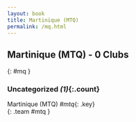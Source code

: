 ```yaml
---
layout: book
title: Martinique (MTQ)
permalink: /mq.html
---
```


## Martinique (MTQ) - 0 Clubs
{: #mq }









### Uncategorized _(1)_{:.count}

Martinique  (MTQ)  _#mtq_{: .key} <br>
{: .team #mtq }


 
